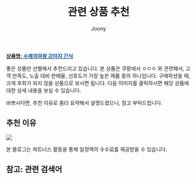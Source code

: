 ﻿---
layout: post
title:  "관련 상품 추천"
author: Joony
categories: [  ]
tags: []
image:  
description: "쿠팡에서 ㅇㅇㅇ 관련 상품으로 가장 고객 선호도가 높은 제품 중 하나입니다."
---

<a href="https://link.coupang.com/re/AFFSDP?lptag=AF4928167&pageKey=266985141&itemId=836814299&vendorItemId=5130458652&traceid=V0-183-e21d252d9e03e039"><b>상품명: <font color='#01579B'>수제의여왕 강아지 간식</font></b></a>

좋은 상품만 선별해서 추천드리고 있습니다.
본 상품은 쿠팡에서 ㅇㅇㅇ 와 관련해서, 고객 만족도, 노출 대비 판매율, 선호도가 가장 높은 제품 중의 하나입니다.
구매하셨을 때, 크게 후회가 되지 않을 상품으로 보시면 됩니다. 
다음 이미지를 클릭하시면 해당 상품에 대한 상세 내용을 보실 수 있습니다.

바쁘시다면, 추천 이유로 좀더 요약해서 설명드렸으니, 참고 부탁드립니다.

## 추천 이유 

<a href="https://link.coupang.com/re/AFFSDP?lptag=AF4928167&pageKey=266985141&itemId=836814299&vendorItemId=5130458652&traceid=V0-183-e21d252d9e03e039"><img src="https://thumbnail10.coupangcdn.com/thumbnails/remote/q89/image/retail/images/2019/07/24/17/1/4402f32e-e5ba-47e2-9089-16e929ec2c43.jpg"></a> 

본 블로그는 파트너스 활동을 통해 일정액의 수수료를 제공받을 수 있습니다.

## 참고: 관련 검색어    
